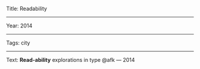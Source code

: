 Title: Readability

----

Year: 2014

----

Tags: city

----

Text: **Read-ability** explorations in type @afk — 2014